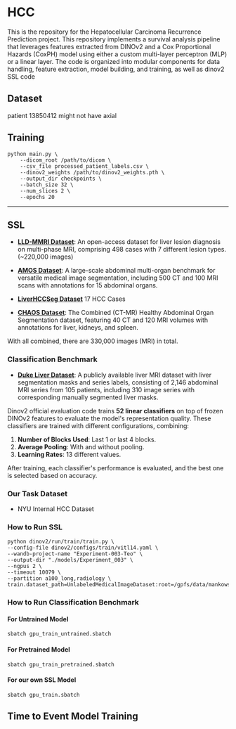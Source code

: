 # HCC

This is the repository for the Hepatocellular Carcinoma Recurrence Prediction project. This repository implements a survival analysis pipeline that leverages features extracted from DINOv2 and a Cox Proportional Hazards (CoxPH) model using either a custom multi-layer perceptron (MLP) or a linear layer. The code is organized into modular components for data handling, feature extraction, model building, and training, as well as dinov2 SSL code


## Dataset

patient 13850412 might not have axial

## Training

```
python main.py \
    --dicom_root /path/to/dicom \
    --csv_file processed_patient_labels.csv \
    --dinov2_weights /path/to/dinov2_weights.pth \
    --output_dir checkpoints \
    --batch_size 32 \
    --num_slices 2 \
    --epochs 20
```

---

## SSL 

- [**LLD-MMRI Dataset**](https://github.com/LMMMEng/LLD-MMRI-Dataset): An open-access dataset for liver lesion diagnosis on multi-phase MRI, comprising 498 cases with 7 different lesion types. (~220,000 images)
  
- [**AMOS Dataset**](https://arxiv.org/abs/2206.08023): A large-scale abdominal multi-organ benchmark for versatile medical image segmentation, including 500 CT and 100 MRI scans with annotations for 15 abdominal organs.
  
- [**LiverHCCSeg Dataset**](https://www.sciencedirect.com/science/article/pii/S2352340923007473) 17 HCC Cases

- [**CHAOS Dataset**](https://chaos.grand-challenge.org/): The Combined (CT-MR) Healthy Abdominal Organ Segmentation dataset, featuring 40 CT and 120 MRI volumes with annotations for liver, kidneys, and spleen.

With all combined, there are 330,000 images (MRI) in total.

### Classification Benchmark

- [**Duke Liver Dataset**](https://scholars.duke.edu/publication/1589665): A publicly available liver MRI dataset with liver segmentation masks and series labels, consisting of 2,146 abdominal MRI series from 105 patients, including 310 image series with corresponding manually segmented liver masks.

Dinov2 official evaluation code trains **52 linear classifiers** on top of frozen DINOv2 features to evaluate the model's representation quality. These classifiers are trained with different configurations, combining:

1. **Number of Blocks Used**: Last 1 or last 4 blocks.
2. **Average Pooling**: With and without pooling.
3. **Learning Rates**: 13 different values.

After training, each classifier's performance is evaluated, and the best one is selected based on accuracy.

### Our Task Dataset

- NYU Internal HCC Dataset

### How to Run SSL

```
python dinov2/run/train/train.py \
--config-file dinov2/configs/train/vitl14.yaml \
--wandb-project-name "Experiment-003-Teo" \
--output-dir "./models/Experiment_003" \
--ngpus 2 \
--timeout 10079 \
--partition a100_long,radiology \
train.dataset_path=UnlabeledMedicalImageDataset:root=/gpfs/data/mankowskilab/HCC/data/images
```

### How to Run Classification Benchmark

#### For Untrained Model

```
sbatch gpu_train_untrained.sbatch
```

#### For Pretrained Model

```
sbatch gpu_train_pretrained.sbatch
```

#### For our own SSL Model

```
sbatch gpu_train.sbatch
```

## Time to Event Model Training

